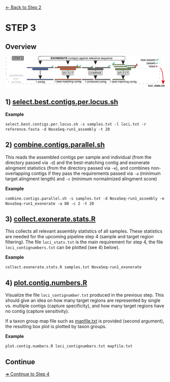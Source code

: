 [← Back to Step 2](Step2_Sequence_Assembly.md)


# STEP 3

## Overview
![Step.png](https://raw.githubusercontent.com/scrameri/CaptureAl/master/tutorial/CaptureAl_Step3.png)


## 1) [select.best.contigs.per.locus.sh](https://github.com/scrameri/CaptureAl/wiki/select.best.contigs.per.locus.sh)


**Example**
```
select.best.contigs.per.locus.sh -s samples.txt -l loci.txt -r reference.fasta -d NovaSeq-run1_assembly -t 20
```


## 2) [combine.contigs.parallel.sh](https://github.com/scrameri/CaptureAl/wiki/combine.contigs.parallel.sh)

This reads the assembled contigs per sample and individual (from the directory passed via `-d`) and the best-matching contig and exonerate alingment statistics (from the directory passed via `-e`), and combines non-overlapping contigs if they pass the requirements passed via `-a` (minimum target alingment length) and `-c` (minimum normalmized alingment score)

**Example**
```
combine.contigs.parallel.sh -s samples.txt -d NovaSeq-run1_assembly -e NovaSeq-run1_exonerate -a 80 -c 2 -t 20
```


## 3) [collect.exonerate.stats.R](https://github.com/scrameri/CaptureAl/wiki/collect.exonerate.stats.R)

This collects all relevant assembly statistics of all samples. These statistics are needed for the upcoming pipeline step 4 (sample and target region filtering). The file `loci_stats.txt` is the main requirement for step 4, the file `loci_contignumbers.txt` can be plotted (see 4) below).

**Example**
```
collect.exonerate.stats.R samples.txt NovaSeq-run1_exonerate
```


## 4) [plot.contig.numbers.R](https://github.com/scrameri/CaptureAl/wiki/plot.contig.numbers.R)

Visualize the file `loci_contignumber.txt` produced in the previous step. This should give an idea on how many target regions are represented by single vs. multiple contigs (capture specificity), and how many target regions have no contig (capture sensitivity).

If a taxon group map file such as [mapfile.txt](https://raw.githubusercontent.com/scrameri/CaptureAl/master/tutorial/data/mapfile.txt) is provided (second argument), the resulting box plot is plotted by taxon groups.

**Example**
```
plot.contig.numbers.R loci_contignumbers.txt mapfile.txt
```


## Continue
[➜ Continue to Step 4](Step4_Sample_and_Locus_Filtering.md)
